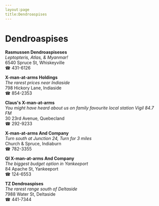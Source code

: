 ```yaml
---
layout:page
title:Dendroaspises
---
```

# Dendroaspises

**Rasmussen Dendroaspiseses**  
_Leptopteris, Atlas, & Myanmar!_  
6540 Spruce St, Whiskeyville  
☎ 431-6126



**X-man-at-arms Holdings**  
_The rarest prices near Indiaside_  
798 Hickory Lane, Indiaside  
☎ 854-2353



**Claus's X-man-at-arms**  
_You might have heard about us on family favourite local station Vigil 84.7 FM_  
30 23rd Avenue, Quebecland  
☎ 292-9233



**X-man-at-arms And Company**  
_Turn south at Junction 24, Turn for 3 miles_  
Church & Spruce, Indiaburn  
☎ 782-3355



**Ql X-man-at-arms And Company**  
_The biggest budget option in Yankeeport_  
84 Apache St, Yankeeport  
☎ 124-6553



**TZ Dendroaspises**  
_The rarest range south of Deltaside_  
7988 Water St, Deltaside  
☎ 441-7344



